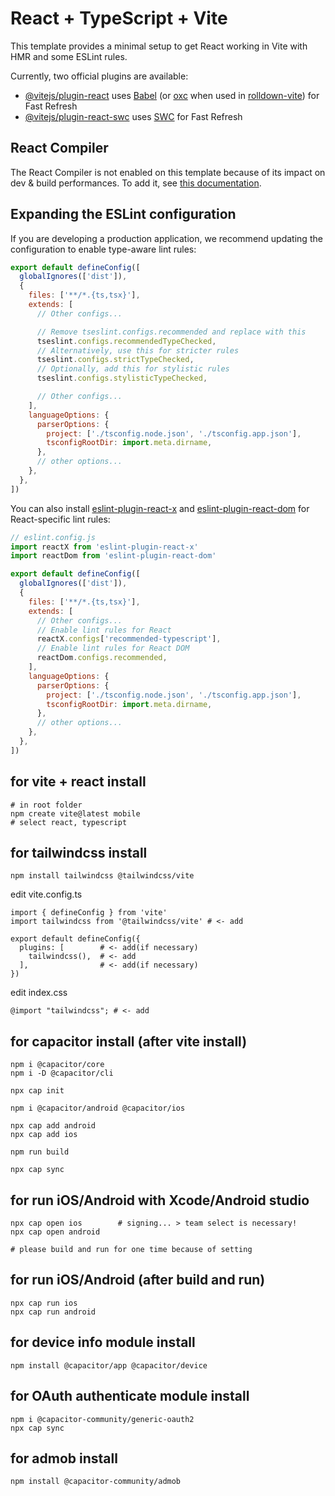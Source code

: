 # React + TypeScript + Vite

This template provides a minimal setup to get React working in Vite with HMR and some ESLint rules.

Currently, two official plugins are available:

- [@vitejs/plugin-react](https://github.com/vitejs/vite-plugin-react/blob/main/packages/plugin-react) uses [Babel](https://babeljs.io/) (or [oxc](https://oxc.rs) when used in [rolldown-vite](https://vite.dev/guide/rolldown)) for Fast Refresh
- [@vitejs/plugin-react-swc](https://github.com/vitejs/vite-plugin-react/blob/main/packages/plugin-react-swc) uses [SWC](https://swc.rs/) for Fast Refresh

## React Compiler

The React Compiler is not enabled on this template because of its impact on dev & build performances. To add it, see [this documentation](https://react.dev/learn/react-compiler/installation).

## Expanding the ESLint configuration

If you are developing a production application, we recommend updating the configuration to enable type-aware lint rules:

```js
export default defineConfig([
  globalIgnores(['dist']),
  {
    files: ['**/*.{ts,tsx}'],
    extends: [
      // Other configs...

      // Remove tseslint.configs.recommended and replace with this
      tseslint.configs.recommendedTypeChecked,
      // Alternatively, use this for stricter rules
      tseslint.configs.strictTypeChecked,
      // Optionally, add this for stylistic rules
      tseslint.configs.stylisticTypeChecked,

      // Other configs...
    ],
    languageOptions: {
      parserOptions: {
        project: ['./tsconfig.node.json', './tsconfig.app.json'],
        tsconfigRootDir: import.meta.dirname,
      },
      // other options...
    },
  },
])
```

You can also install [eslint-plugin-react-x](https://github.com/Rel1cx/eslint-react/tree/main/packages/plugins/eslint-plugin-react-x) and [eslint-plugin-react-dom](https://github.com/Rel1cx/eslint-react/tree/main/packages/plugins/eslint-plugin-react-dom) for React-specific lint rules:

```js
// eslint.config.js
import reactX from 'eslint-plugin-react-x'
import reactDom from 'eslint-plugin-react-dom'

export default defineConfig([
  globalIgnores(['dist']),
  {
    files: ['**/*.{ts,tsx}'],
    extends: [
      // Other configs...
      // Enable lint rules for React
      reactX.configs['recommended-typescript'],
      // Enable lint rules for React DOM
      reactDom.configs.recommended,
    ],
    languageOptions: {
      parserOptions: {
        project: ['./tsconfig.node.json', './tsconfig.app.json'],
        tsconfigRootDir: import.meta.dirname,
      },
      // other options...
    },
  },
])
```
## for vite + react install

```
# in root folder
npm create vite@latest mobile
# select react, typescript
```

## for tailwindcss install

```
npm install tailwindcss @tailwindcss/vite
```

edit vite.config.ts
```
import { defineConfig } from 'vite'
import tailwindcss from '@tailwindcss/vite' # <- add

export default defineConfig({
  plugins: [        # <- add(if necessary)
    tailwindcss(),  # <- add
  ],                # <- add(if necessary)
})
```

edit index.css
```
@import "tailwindcss"; # <- add
```

## for capacitor install (after vite install)

```
npm i @capacitor/core
npm i -D @capacitor/cli

npx cap init

npm i @capacitor/android @capacitor/ios

npx cap add android
npx cap add ios

npm run build

npx cap sync
```

## for run iOS/Android with Xcode/Android studio

```
npx cap open ios        # signing... > team select is necessary!
npx cap open android

# please build and run for one time because of setting
```

## for run iOS/Android (after build and run)

```
npx cap run ios
npx cap run android
```

## for device info module install

```
npm install @capacitor/app @capacitor/device
```

## for OAuth authenticate module install

```
npm i @capacitor-community/generic-oauth2
npx cap sync
```

## for admob install

```
npm install @capacitor-community/admob
```
